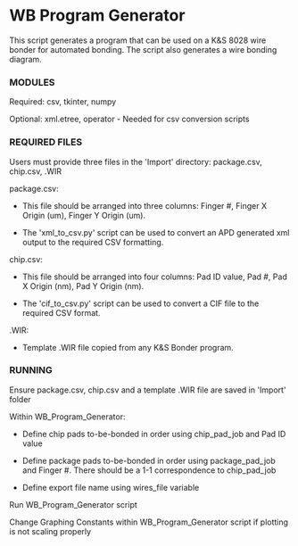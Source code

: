 # WB Program Generator #

This script generates a program that can be used on a K&S 8028 wire bonder for automated bonding.  The script also
generates a wire bonding diagram.

### MODULES ###

Required: csv, tkinter, numpy

Optional: xml.etree, operator - Needed for csv conversion scripts

### REQUIRED FILES ###

Users must provide three files in the 'Import' directory: package.csv, chip.csv, .WIR

package.csv:

* This file should be arranged into three columns: Finger #, Finger X Origin (um),
Finger Y Origin (um).

* The 'xml_to_csv.py' script can be used to convert an APD generated xml output to the required
CSV formatting.

chip.csv:

* This file should be arranged into four columns: Pad ID value, Pad #, Pad X Origin (nm), Pad Y Origin (nm).

* The 'cif_to_csv.py' script can be used to convert a CIF file to the required CSV format.

.WIR:

* Template .WIR file copied from any K&S Bonder program.

### RUNNING ###

Ensure package.csv, chip.csv and a template .WIR file are saved in 'Import' folder

Within WB_Program_Generator:

* Define chip pads to-be-bonded in order using chip_pad_job and Pad ID value

* Define package pads to-be-bonded in order using package_pad_job and Finger #.  There should be a 1-1 correspondence to
chip_pad_job

* Define export file name using wires_file variable

Run WB_Program_Generator script

Change Graphing Constants within WB_Program_Generator script if plotting is not scaling properly


